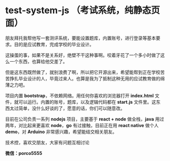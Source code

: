 # test-system-js （考试系统，纯静态页面）
朋友拜托我帮他写一套测评系统，要能设置题库，内置账号，进行登录等基本要求。目的是应试教育，完成学校的毕业设计。

这操蛋的事，如果不是关系好，绝壁不干这种事啊。咬着牙花了一个多小时做了这么一个东西，也算给他交差了。

但是这东西既然做了，就别浪费了啊，所以把它开源出来，希望能帮到正在学校苦苦挣扎毕业设计的人，毕竟过来人。也算是我为了抵制这种无用的应试教育做的绵薄之力吧。

项目内置 **bootstrap**，不依赖网络。用任何你喜欢的浏览器打开 **index.html** 文件，就可以运行。内置的账号，题库，以及逻辑代码都在 **start.js** 文件里。这东西太过简单，没什么好谈的了，愿意的话，你们可以随意改。

目前在公司负责一系列 **nodejs** 项目，主要基于 **react + node** 做全栈，**java** 用过两年，对比起来更喜欢 **node**，**go** 有过接触，目前正在用 **react native** 做个人 **demo**，对 **Arduino** 非常感兴趣，希望能结交相关朋友。

技术控，喜欢交朋友，大家有问题互相讨论

**微信：porco5555**

